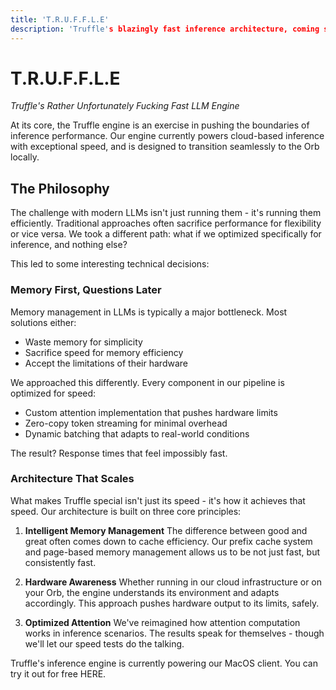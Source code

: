 ```yaml
---
title: 'T.R.U.F.F.L.E'
description: 'Truffle's blazingly fast inference architecture, coming soon to Orb'
---
```


# T.R.U.F.F.L.E

*Truffle's Rather Unfortunately Fucking Fast LLM Engine*

At its core, the Truffle engine is an exercise in pushing the boundaries of inference performance. Our engine currently powers cloud-based inference with exceptional speed, and is designed to transition seamlessly to the Orb locally.

## The Philosophy

The challenge with modern LLMs isn't just running them - it's running them efficiently. Traditional approaches often sacrifice performance for flexibility or vice versa. We took a different path: what if we optimized specifically for inference, and nothing else?

This led to some interesting technical decisions:

### Memory First, Questions Later

Memory management in LLMs is typically a major bottleneck. Most solutions either:
- Waste memory for simplicity
- Sacrifice speed for memory efficiency
- Accept the limitations of their hardware

We approached this differently. 
Every component in our pipeline is optimized for speed:

- Custom attention implementation that pushes hardware limits
- Zero-copy token streaming for minimal overhead
- Dynamic batching that adapts to real-world conditions

The result? Response times that feel impossibly fast.

### Architecture That Scales

What makes Truffle special isn't just its speed - it's how it achieves that speed. Our architecture is built on three core principles:

1. **Intelligent Memory Management**
   The difference between good and great often comes down to cache efficiency. Our prefix cache system and page-based memory management allows us to be not just fast, but consistently fast.

2. **Hardware Awareness**
   Whether running in our cloud infrastructure or on your Orb, the engine understands its environment and adapts accordingly. This approach pushes hardware output to its limits, safely.

3. **Optimized Attention**
   We've reimagined how attention computation works in inference scenarios. The results speak for themselves - though we'll let our speed tests do the talking.



<Note>
Truffle's inference engine is currently powering our MacOS client.
You can try it out for free HERE.
</Note>
